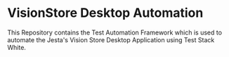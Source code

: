 # VisionStore Desktop Automation 

This Repository contains the Test Automation Framework which is used to automate the Jesta's Vision Store Desktop Application using Test Stack White. 



